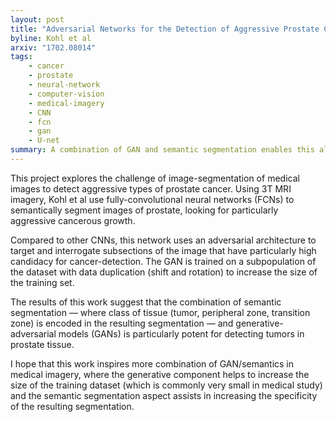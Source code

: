 ```yaml
---
layout: post
title: "Adversarial Networks for the Detection of Aggressive Prostate Cancer"
byline: Kohl et al
arxiv: "1702.08014"
tags:
    - cancer
    - prostate
    - neural-network
    - computer-vision
    - medical-imagery
    - CNN
    - fcn
    - gan
    - U-net
summary: A combination of GAN and semantic segmentation enables this algorithm to find prostate cancer in MRI scans of patients with aggressive tumors.
---
```


This project explores the challenge of image-segmentation of medical images to detect aggressive types of prostate cancer. Using 3T MRI imagery, Kohl et al use fully-convolutional neural networks (FCNs) to semantically segment images of prostate, looking for particularly aggressive cancerous growth.

Compared to other CNNs, this network uses an adversarial architecture to target and interrogate subsections of the image that have particularly high candidacy for cancer-detection. The GAN is trained on a subpopulation of the dataset with data duplication (shift and rotation) to increase the size of the training set.

The results of this work suggest that the combination of semantic segmentation — where class of tissue (tumor, peripheral zone, transition zone) is encoded in the resulting segmentation — and generative-adversarial models (GANs) is particularly potent for detecting tumors in prostate tissue.

I hope that this work inspires more combination of GAN/semantics in medical imagery, where the generative component helps to increase the size of the training dataset (which is commonly very small in medical study) and the semantic segmentation aspect assists in increasing the specificity of the resulting segmentation.

